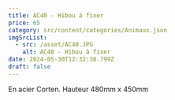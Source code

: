 ```yaml
---
title: AC40 - Hibou à fixer
price: 65
category: src/content/categories/Animaux.json
imgSrcList:
  - src: /asset/AC40.JPG
    alt: AC40 - Hibou à fixer
date: 2024-05-30T12:32:38.799Z
draft: false
---
```


En acier Corten. Hauteur 480mm x 450mm
